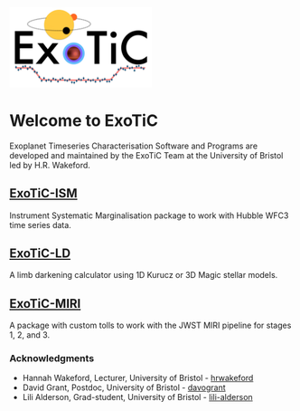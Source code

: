 <img src="logo_v1.png" width="50%" />

# Welcome to ExoTiC
Exoplanet Timeseries Characterisation Software and Programs are developed and maintained by the ExoTiC Team at the University of Bristol led by H.R. Wakeford.

## [ExoTiC-ISM](https://github.com/Exo-TiC/ExoTiC-ISM)
Instrument Systematic Marginalisation package to work with Hubble WFC3 time series data. 

## [ExoTiC-LD](https://github.com/Exo-TiC/ExoTiC-LD)
A limb darkening calculator using 1D Kurucz or 3D Magic stellar models. 

## [ExoTiC-MIRI](https://github.com/Exo-TiC/ExoTiC-MIRI)
A package with custom tolls to work with the JWST MIRI pipeline for stages 1, 2, and 3.

### Acknowledgments

* Hannah Wakeford, Lecturer, University of Bristol - [hrwakeford](https://github.com/hrwakeford)
* David Grant, Postdoc, University of Bristol - [davogrant](https://github.com/DavoGrant)
* Lili Alderson, Grad-student, University of Bristol - [lili-alderson](https://github.com/lili-alderson)

<!-- You can use the [editor on GitHub](https://github.com/Exo-TiC/exotic.github.io/edit/gh-pages/index.md) to maintain and preview the content for your website in Markdown files. -->

<!-- Whenever you commit to this repository, GitHub Pages will run [Jekyll](https://jekyllrb.com/) to rebuild the pages in your site, from the content in your Markdown files. -->

<!-- ### Markdown

Markdown is a lightweight and easy-to-use syntax for styling your writing. It includes conventions for

```markdown
Syntax highlighted code block

# Header 1
## Header 2
### Header 3

- Bulleted
- List

1. Numbered
2. List

**Bold** and _Italic_ and `Code` text

[Link](url) and ![Image](src)
```

For more details see [Basic writing and formatting syntax](https://docs.github.com/en/github/writing-on-github/getting-started-with-writing-and-formatting-on-github/basic-writing-and-formatting-syntax). -->

<!-- ### Jekyll Themes

Your Pages site will use the layout and styles from the Jekyll theme you have selected in your [repository settings](https://github.com/Exo-TiC/exotic.github.io/settings/pages). The name of this theme is saved in the Jekyll `_config.yml` configuration file. -->
<!-- 
### Support or Contact

Having trouble with Pages? Check out our [documentation](https://docs.github.com/categories/github-pages-basics/) or [contact support](https://support.github.com/contact) and we’ll help you sort it out. -->
